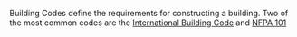 Building Codes define the requirements for constructing a building. Two of the most common codes are the [International Building Code](https://codes.iccsafe.org/search/?search=ibc) and [NFPA 101](https://www.nfpa.org/codes-and-standards/all-codes-and-standards/list-of-codes-and-standards/detail?code=101)